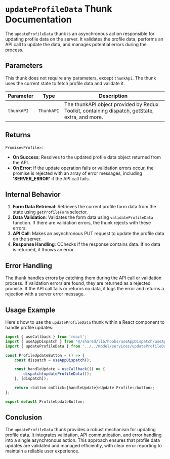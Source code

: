 #  `updateProfileData` Thunk Documentation

The `updateProfileData` thunk is an asynchronous action responsible for updating profile data on the server. It validates the profile data, performs an API call to update the data, and manages potential errors during the process.
## Parameters
This thunk does not require any parameters, except `thunkApi`. The thunk uses the current state to fetch profile data and validate it.

| Parameter  | Type                    | Description                                     |
|------------|-------------------------|-------------------------------------------------|
| `thunkAPI`   | `ThunkAPI`                | The thunkAPI object provided by Redux Toolkit, containing dispatch, getState, extra, and more. |


## Returns

`Promise<Profile>`: 
- **On Success**: Resolves to the updated profile data object returned from the API.
- **On Error**: If the update operation fails or validation errors occur, the promise is rejected with an array of error messages, including **'SERVER_ERROR'** if the API call fails.


## Internal Behavior
1. **Form Data Retrieval**: Retrieves the current profile form data from the state using `getProfileForm` selector.
2. **Data Validation**: Validates the form data using `validateProfileData` function. If there are validation errors, the thunk rejects with these errors.
3. **API Call**: Makes an asynchronous PUT request to update the profile data on the server.
4. **Response Handling**: CChecks if the response contains data. If no data is returned, it throws an error.

## Error Handling
The thunk handles errors by catching them during the API call or validation process. If validation errors are found, they are returned as a rejected promise. If the API call fails or returns no data, it logs the error and returns a rejection with a server error message.

## Usage Example
Here's how to use the `updateProfileData` thunk within a React component to handle profile updates:
```typescript jsx
import { useCallback } from 'react';
import { useAppDispatch } from '@/shared/lib/hooks/useAppDispatch/useAppDispatch';
import { updateProfileData } from '../../model/services/updateProfileData/updateProfileData';

const ProfileUpdateButton = () => {
    const dispatch = useAppDispatch();

    const handleUpdate = useCallback(() => {
        dispatch(updateProfileData());
    }, [dispatch]);

    return <button onClick={handleUpdate}>Update Profile</button>;
};

export default ProfileUpdateButton;
```

## Conclusion 
The `updateProfileData` thunk provides a robust mechanism for updating profile data. It integrates validation, API communication, and error handling into a single asynchronous action. This approach ensures that profile data updates are validated and managed efficiently, with clear error reporting to maintain a reliable user experience.
